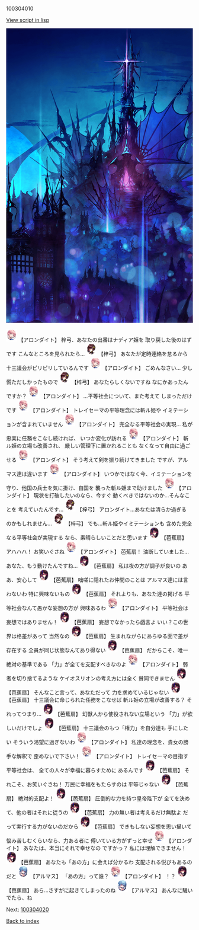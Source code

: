 100304010

[View script in lisp](../scripts/100304010.txt)

![300_devil_night01.png](../images/backgrounds/300_devil_night01.png)

<img src="../images/units/3100711.png" alt="3100711.png" height="34"/>
【アロンダイト】
梓弓、あなたの出番はナディア姫を
取り戻した後のはずです
こんなところを見られたら…

<img src="../images/units/3400611.png" alt="3400611.png" height="34"/>
【梓弓】
あなたが定時連絡を怠るから
十三議会がピリピリしているんです

<img src="../images/units/3100711.png" alt="3100711.png" height="34"/>
【アロンダイト】
ごめんなさい…
少し慌ただしかったもので

<img src="../images/units/3400611.png" alt="3400611.png" height="34"/>
【梓弓】
あなたらしくないですね
なにかあったんですか？

<img src="../images/units/3100711.png" alt="3100711.png" height="34"/>
【アロンダイト】
…平等社会について、また考えて
しまっただけです

<img src="../images/units/3100711.png" alt="3100711.png" height="34"/>
【アロンダイト】
トレイセーマの平等理念には斬ル姫や
イミテーションが含まれていません

<img src="../images/units/3100711.png" alt="3100711.png" height="34"/>
【アロンダイト】
完全なる平等社会の実現…
私が忠実に任務をこなし続ければ、
いつか変化が訪れる

<img src="../images/units/3100711.png" alt="3100711.png" height="34"/>
【アロンダイト】
斬ル姫の立場も改善され、
厳しい管理下に置かれることも
なくなって自由に過ごせる

<img src="../images/units/3100711.png" alt="3100711.png" height="34"/>
【アロンダイト】
そう考えて剣を振り続けてきました
ですが、アルマス達は違います

<img src="../images/units/3100711.png" alt="3100711.png" height="34"/>
【アロンダイト】
いつかではなく今、イミテーションを
守り、他国の兵士を気に掛け、自国を
襲った斬ル姫まで助けました

<img src="../images/units/3100711.png" alt="3100711.png" height="34"/>
【アロンダイト】
現状を打破したいのなら、今すぐ
動くべきではないのか…そんなことを
考えていたんです…

<img src="../images/units/3400611.png" alt="3400611.png" height="34"/>
【梓弓】
アロンダイト…あなたは清らか過ぎる
のかもしれません…

<img src="../images/units/3400611.png" alt="3400611.png" height="34"/>
【梓弓】
でも…斬ル姫やイミテーションも
含めた完全なる平等社会が実現する
なら、素晴らしいことだと思います

<img src="../images/units/3500811.png" alt="3500811.png" height="34"/>
【芭蕉扇】
アハハハ！
お笑いぐさね

<img src="../images/units/3100711.png" alt="3100711.png" height="34"/>
【アロンダイト】
芭蕉扇！
油断していました…
あなた、もう動けたんですね…

<img src="../images/units/3500811.png" alt="3500811.png" height="34"/>
【芭蕉扇】
私は夜の方が調子が良いの
ああ、安心して

<img src="../images/units/3500811.png" alt="3500811.png" height="34"/>
【芭蕉扇】
咄嗟に隠れたお仲間のことは
アルマス達には言わないわ
特に興味ないもの

<img src="../images/units/3500811.png" alt="3500811.png" height="34"/>
【芭蕉扇】
それよりも、あなた達の掲げる
平等社会なんて愚かな妄想の方が
興味あるわ

<img src="../images/units/3100711.png" alt="3100711.png" height="34"/>
【アロンダイト】
平等社会は妄想ではありません！

<img src="../images/units/3500811.png" alt="3500811.png" height="34"/>
【芭蕉扇】
妄想でなかったら戯言よ
いい？この世界は格差があって
当然なの

<img src="../images/units/3500811.png" alt="3500811.png" height="34"/>
【芭蕉扇】
生まれながらにあらゆる面で差が
存在する
全員が同じ状態なんてあり得ない

<img src="../images/units/3500811.png" alt="3500811.png" height="34"/>
【芭蕉扇】
だからこそ、唯一絶対の基準である
「力」が全てを支配すべきなのよ

<img src="../images/units/3100711.png" alt="3100711.png" height="34"/>
【アロンダイト】
弱者を切り捨てるような
ケイオスリオンの考え方には全く
賛同できません

<img src="../images/units/3500811.png" alt="3500811.png" height="34"/>
【芭蕉扇】
そんなこと言って、あなただって
力を求めているじゃない

<img src="../images/units/3500811.png" alt="3500811.png" height="34"/>
【芭蕉扇】
十三議会に命じられた任務をこなせば
斬ル姫の立場が改善する？
それってつまり…

<img src="../images/units/3500811.png" alt="3500811.png" height="34"/>
【芭蕉扇】
幻獣人から使役されない立場という
「力」が欲しいだけでしょ

<img src="../images/units/3500811.png" alt="3500811.png" height="34"/>
【芭蕉扇】
十三議会のもつ「権力」を自分達も
手にしたい
そういう渇望に過ぎないわ

<img src="../images/units/3100711.png" alt="3100711.png" height="34"/>
【アロンダイト】
私達の理念を、貴女の勝手な解釈で
歪めないで下さい！

<img src="../images/units/3100711.png" alt="3100711.png" height="34"/>
【アロンダイト】
トレイセーマの目指す平等社会は、
全ての人々が幸福に暮らすために
あるんです

<img src="../images/units/3500811.png" alt="3500811.png" height="34"/>
【芭蕉扇】
それこそ、お笑いぐさね！
万民に幸福をもたらすのは
平等じゃない

<img src="../images/units/3500811.png" alt="3500811.png" height="34"/>
【芭蕉扇】
絶対的支配よ！

<img src="../images/units/3500811.png" alt="3500811.png" height="34"/>
【芭蕉扇】
圧倒的な力を持つ皇帝陛下が
全てを決めて、他の者はそれに従うの

<img src="../images/units/3500811.png" alt="3500811.png" height="34"/>
【芭蕉扇】
力の無い者は考えるだけ無駄よ
だって実行する力がないのだから

<img src="../images/units/3500811.png" alt="3500811.png" height="34"/>
【芭蕉扇】
できもしない妄想を思い描いて
悩み苦しむくらいなら、力ある者に
傅いている方がずっと幸せ

<img src="../images/units/3100711.png" alt="3100711.png" height="34"/>
【アロンダイト】
あなたは、本当にそれで幸せなの
ですかっ？
私には理解できません！

<img src="../images/units/3500811.png" alt="3500811.png" height="34"/>
【芭蕉扇】
あなたも「あの方」に会えば分かるわ
支配される悦びもあるのだと

<img src="../images/units/3103811.png" alt="3103811.png" height="34"/>
【アルマス】
「あの方」って誰？

<img src="../images/units/3100711.png" alt="3100711.png" height="34"/>
【アロンダイト】
！？

<img src="../images/units/3500811.png" alt="3500811.png" height="34"/>
【芭蕉扇】
あら…さすがに起きてしまったのね

<img src="../images/units/3103811.png" alt="3103811.png" height="34"/>
【アルマス】
あんなに騒いでたら、ね


Next: [100304020](100304020.md)

[Back to index](index.md)
